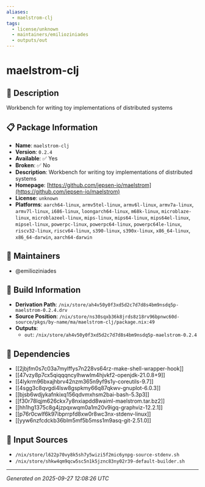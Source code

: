 ```yaml
---
aliases:
  - maelstrom-clj
tags:
  - license/unknown
  - maintainers/emilioziniades
  - outputs/out
---
```


# maelstrom-clj

## 📝 Description

Workbench for writing toy implementations of distributed systems

## 📋 Package Information

- **Name**: `maelstrom-clj`
- **Version**: `0.2.4`
- **Available**: ✅ Yes
- **Broken**: ✅ No
- **Description**: Workbench for writing toy implementations of distributed systems
- **Homepage**: [https://github.com/jepsen-io/maelstrom](https://github.com/jepsen-io/maelstrom)
- **License**: `unknown`
- **Platforms**: `aarch64-linux`, `armv5tel-linux`, `armv6l-linux`, `armv7a-linux`, `armv7l-linux`, `i686-linux`, `loongarch64-linux`, `m68k-linux`, `microblaze-linux`, `microblazeel-linux`, `mips-linux`, `mips64-linux`, `mips64el-linux`, `mipsel-linux`, `powerpc-linux`, `powerpc64-linux`, `powerpc64le-linux`, `riscv32-linux`, `riscv64-linux`, `s390-linux`, `s390x-linux`, `x86_64-linux`, `x86_64-darwin`, `aarch64-darwin`
## 👥 Maintainers

- @emilioziniades


## 🔧 Build Information

- **Derivation Path**: `/nix/store/ah4v50y0f3xd5d2c7d7d8s4bm9nsdq5p-maelstrom-0.2.4.drv`
- **Source Position**: `/nix/store/ns30sqxb36k8jrds8z18rv96bpnwc60d-source/pkgs/by-name/ma/maelstrom-clj/package.nix:49`
- **Outputs**:
  - `out`:  `/nix/store/ah4v50y0f3xd5d2c7d7d8s4bm9nsdq5p-maelstrom-0.2.4`

## 🔗 Dependencies

- [[2jbjfm0s7c03a7mylffys7n228vs64rz-make-shell-wrapper-hook]]
- [[47vzy8p7cx5qiqqqncylhwwlm4hjvkf2-openjdk-21.0.8+9]]
- [[4lykrm96bxajhbrv42nzm365n9yf9s1y-coreutils-9.7]]
- [[4sgg3c8qvgdi4lsw8gspkmy66q87qkwv-gnuplot-6.0.3]]
- [[bjsb6wdjykafnkixq156qdvmxhsm2bai-bash-5.3p3]]
- [[f30r78lqjm626ckx7y8nxiapdd8waiml-maelstrom.tar.bz2]]
- [[hh1hg1375c8g4jzpqxwqm0a1m20v9igq-graphviz-12.2.1]]
- [[p76r0cwlf6k97ibprrpfd8xw0r8wc3nx-stdenv-linux]]
- [[yyw6nzfcdckb36blm5mf5b5mss1m9asq-git-2.51.0]]

## 📁 Input Sources

- `/nix/store/l622p70vy8k5sh7y5wizi5f2mic6ynpg-source-stdenv.sh`
- `/nix/store/shkw4qm9qcw5sc5n1k5jznc83ny02r39-default-builder.sh`

---
*Generated on 2025-09-27 12:08:26 UTC*
